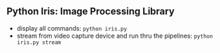 ## Python Iris: Image Processing Library

- display all commands: `python iris.py`
- stream from video capture device and run thru the pipelines: `python iris.py stream`
